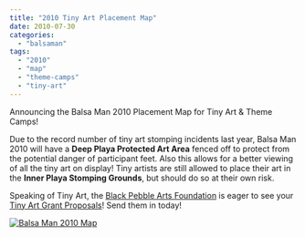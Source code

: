 ```yaml
---
title: "2010 Tiny Art Placement Map"
date: 2010-07-30
categories: 
  - "balsaman"
tags: 
  - "2010"
  - "map"
  - "theme-camps"
  - "tiny-art"
---
```


Announcing the Balsa Man 2010 Placement Map for Tiny Art & Theme Camps!

Due to the record number of tiny art stomping incidents last year, Balsa Man 2010 will have a **Deep Playa Protected Art Area** fenced off to protect from the potential danger of participant feet. Also this allows for a better viewing of all the tiny art on display! Tiny artists are still allowed to place their art in the **Inner Playa Stomping Grounds**, but should do so at their own risk.

Speaking of Tiny Art, the [Black Pebble Arts Foundation](http://balsaman.org/donate/) is eager to see your [Tiny Art Grant Proposals](http://balsaman.org/tiny-art-grants/)! Send them in today!

[![Balsa Man 2010 Map](/images/Balsa-Man-2010-Map.jpg "Balsa Man 2010 Map")](http://balsaman.org/wp-content/uploads/2010/07/Balsa-Man-2010-Map.jpg)
